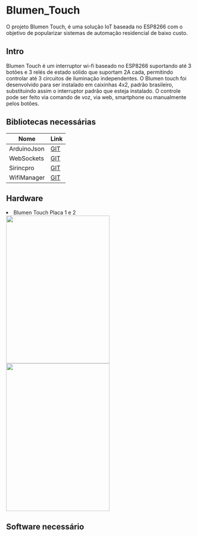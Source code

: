 # Blumen_Touch
O projeto Blumen Touch, é uma solução IoT baseada no ESP8266 com o objetivo de popularizar sistemas de automação residencial de baixo custo.
<h2><b>Intro</b></h2>
Blumen Touch é um interruptor wi-fi baseado no ESP8266 suportando até 3 botões e 3 relés de estado sólido que suportam 2A cada, 
permitindo controlar até 3 circuitos de iluminação independentes. O Blumen touch foi desenvolvido para ser instalado em caixinhas
4x2, padrão brasileiro, substituindo assim o interruptor padrão que esteja instalado. O controle pode ser feito via comando de voz, via web, smartphone ou manualmente pelos botões.

<h2><b>Bibliotecas necessárias</b></h2>

|  <b>Nome</b> |  <b>Link</b> |
|---|---|
| ArduinoJson  |<a href="https://github.com/bblanchon/ArduinoJson/">GIT</a>  |     
|  WebSockets | <a href="https://github.com/Links2004/arduinoWebSockets/">GIT</a>  |  
| Sirincpro  |  <a href="https://github.com/sinricpro/esp8266-esp32-sdk/">GIT</a> |   
| WifiManager  |<a href="https://github.com/tzapu/WiFiManager/">GIT</a> |   

<h2><b>Hardware</b></h2>
<u1>
  <li> Blumen Touch Placa 1 e 2 </li>
  <img src="https://user-images.githubusercontent.com/76061000/113021607-25ab4e80-915a-11eb-890f-b1f3b3d3c859.jpg?w=512" height="400" width="280"> <img src="https://user-images.githubusercontent.com/76061000/113022875-75d6e080-915b-11eb-8b43-8a05f2cbf2d5.jpg?w=512" height="400" width="280">

  <u1>
  
  <h2><b>Software necessário</b></h2>




